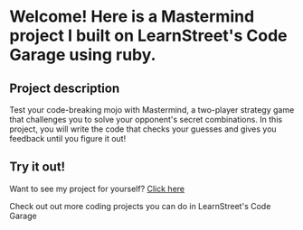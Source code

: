 
Welcome! Here is a Mastermind project I built on LearnStreet's Code Garage using ruby.
===============================================================================================================

Project description
-------------------------

Test your code-breaking mojo with Mastermind, a two-player strategy game that challenges you to solve your opponent's secret combinations. In this project, you will write the code that checks your guesses and gives you feedback until you figure it out!


Try it out!
--------------

Want to see my project for yourself? [Click here](http://www.learnstreet.com//view_profile/5270983b76b99c3ee800a5d5/project)

Check out out more coding projects you can do in LearnStreet's Code Garage
		